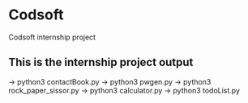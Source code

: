 # Codsoft
Codsoft internship project
<h2>This is the internship project output</h2>
-> python3 contactBook.py
-> python3 pwgen.py
-> python3 rock_paper_sissor.py
-> python3 calculator.py
-> python3 todoList.py
